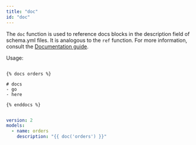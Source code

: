 ```yaml
---
title: "doc"
id: "doc"
---
```


The `doc` function is used to reference docs blocks in the description field of schema.yml files. It is analogous to the `ref` function. For more information, consult the [Documentation guide](documentation).

Usage:

<File name='orders.sql'>

```jinja2

{% docs orders %}

# docs
- go
- here
 
{% enddocs %}
```

</File>



<File name='schema.yml'>

```yaml

version: 2
models:
  - name: orders
    description: "{{ doc('orders') }}"
```

</File>
